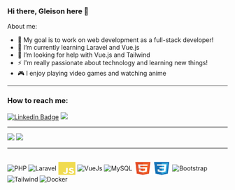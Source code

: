 ### Hi there, Gleison here 🤖
About me:
- 🔭 My goal is to work on web development as a full-stack developer!
- 🌱 I’m currently learning Laravel and Vue.js
- 🤔 I’m looking for help with Vue.js and Tailwind
- ⚡ I'm really passionate about technology and learning new things!
- 🎮 I enjoy playing video games and watching anime
---

### How to reach me:
[![Linkedin Badge](https://img.shields.io/badge/-Linkedin-blue?style=flat-square&logo=Linkedin&logoColor=white&link=https://www.linkedin.com/in/glucasmr/)](https://www.linkedin.com/in/glucasmr) 
<a href = "mailto:glucasmr@gmail.com"><img src="https://img.shields.io/badge/Gmail-D14836?style=for-the-badge&logo=gmail&logoColor=white" target="_blank" style="height:20px"></a>

---

<div>
  <img height="155em" src="https://github-readme-stats.vercel.app/api?username=glucasmr&show_icons=true&theme=chartreuse-dark&include_all_commits=true">
  <img height="155em" src="https://github-readme-stats.vercel.app/api/top-langs/?username=glucasmr&layout=compact&langs_count=7&theme=chartreuse-dark">
</div>

---

<div style="display: inline_block"><br>
  
  <img align="center" alt="PHP" height="42" width="56" src="https://cdn.jsdelivr.net/gh/devicons/devicon/icons/php/php-plain.svg">        
  <img align="center" alt="Laravel" height="30" width="40" src="https://cdn.jsdelivr.net/gh/devicons/devicon/icons/laravel/laravel-plain.svg">
  <img align="center" alt="Js" height="30" width="40" src="https://raw.githubusercontent.com/devicons/devicon/master/icons/javascript/javascript-plain.svg">
  <img align="center" alt="VueJs" height="30" width="40" src="https://cdn.jsdelivr.net/gh/devicons/devicon/icons/vuejs/vuejs-original.svg">
  <img align="center" alt="MySQL" height="42" width="56" src="https://cdn.jsdelivr.net/gh/devicons/devicon/icons/mysql/mysql-original-wordmark.svg">
  <img align="center" alt="HTML" height="30" width="40" src="https://raw.githubusercontent.com/devicons/devicon/master/icons/html5/html5-original.svg">
  <img align="center" alt="CSS" height="30" width="40" src="https://raw.githubusercontent.com/devicons/devicon/master/icons/css3/css3-original.svg">
  <img align="center" alt="Bootstrap" height="30" width="40" src="https://cdn.jsdelivr.net/gh/devicons/devicon/icons/bootstrap/bootstrap-plain.svg">
  <img align="center" alt="Tailwind" height="36" width="48" src="https://cdn.jsdelivr.net/gh/devicons/devicon/icons/tailwindcss/tailwindcss-plain.svg">
  <img align="center" alt="Docker" height="36" width="48" src="https://cdn.jsdelivr.net/gh/devicons/devicon/icons/docker/docker-original.svg">
  
</div>

